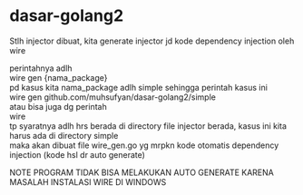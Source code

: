# dasar-golang2
Stlh injector dibuat, kita generate injector jd kode dependency injection oleh wire

perintahnya adlh<br>
wire gen {nama_package}<br>
pd kasus kita nama_package adlh simple sehingga perintah kasus ini <br>
wire gen github.com/muhsufyan/dasar-golang2/simple<br>
atau bisa juga dg perintah <br>
wire<br>
tp syaratnya adlh hrs berada di directory file injector berada, kasus ini kita harus ada di directory simple<br>
maka akan dibuat file wire_gen.go yg mrpkn kode otomatis dependency injection (kode hsl dr auto generate)

NOTE PROGRAM TIDAK BISA MELAKUKAN AUTO GENERATE KARENA MASALAH INSTALASI WIRE DI WINDOWS